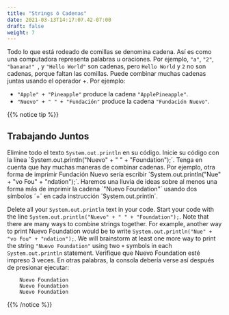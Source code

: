 ```yaml
---
title: "Strings ó Cadenas"
date: 2021-03-13T14:17:07.42-07:00
draft: false
weight: 7
---
```

Todo lo que está rodeado de comillas se denomina cadena. Así es como una computadora representa palabras u oraciones. Por ejemplo, `"a"`, `"2"`, `"banana!" `, y `"Hello World"` son cadenas, pero `Hello World` y `2` no son cadenas, porque faltan las comillas. Puede combinar muchas cadenas juntas usando el operador +. Por ejemplo:

- `"Apple" + "Pineapple"` produce la cadena `"ApplePineapple"`.
- `"Nuevo" + " " + "Fundación"` produce la cadena `"Fundación Nuevo"`.

{{% notice tip %}}
## Trabajando Juntos


Elimine todo el texto `System.out.println` en su código. Inicie su código con la línea `System.out.println("Nuevo" + " " + "Foundation");´. Tenga en cuenta que hay muchas maneras de combinar cadenas. Por ejemplo, otra forma de imprimir Fundación Nuevo sería escribir ´System.out.println("Nue" + "vo Fou" + "ndation");´. Haremos una lluvia de ideas sobre al menos una forma más de imprimir la cadena ´"Nuevo Foundation"´ usando dos símbolos ´+´ en cada instrucción ´System.out.println´.

Delete all your `System.out.println` text in your code. Start your code with the line `System.out.println("Nuevo" + " " + "Foundation");`. Note that there are many ways to combine strings together. For example, another way to print Nuevo Foundation would be to write `System.out.println("Nue" + "vo Fou" + "ndation");`. We will brainstorm at least one more way to print the string `"Nuevo Foundation"` using two `+` symbols in each `System.out.println` statement. Verifique que Nuevo Foundation esté impreso 3 veces. En otras palabras, la consola debería verse así después de presionar ejecutar:

        Nuevo Foundation
        Nuevo Foundation
        Nuevo Foundation
{{% /notice %}}